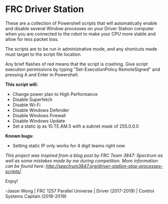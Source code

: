 # FRC Driver Station

These are a collection of Powershell scripts that will automatically enable and disable several Window processes on your Driver Station computer when you are connected to the robot to make your CPU more stable and allow for less packet loss.

The scripts are to be run in administrative mode, and any shortcuts made must target to the script file location.

Any brief flashes of red means that the script is crashing. Give script execution permissions by typing "Set-ExecutionPolicy RemoteSigned" and pressing A and Enter in Powershell.

**This script will:**
* Change power plan to High Performance
* Disable Superfetch
* Disable Wi-Fi
* Disable Windows Defender
* Disable Windows Firewall
* Disable Windows Update
* Set a static ip as 10.TE.AM.5 with a subnet mask of 255.0.0.0

**Known bugs:**
* Setting static IP only works for 4 digit teams right now

*This project was inspired from a blog post by FRC Team 3847: Spectrum as well as some mistakes made by me during competition. More information can be found here: http://spectrum3847.org/driver-station-stop-processes-scripts/.*


Enjoy!

-Jason Wong | FRC 1257 Parallel Universe | Driver (2017-2019) | Control Systems Captain (2018-2019)
